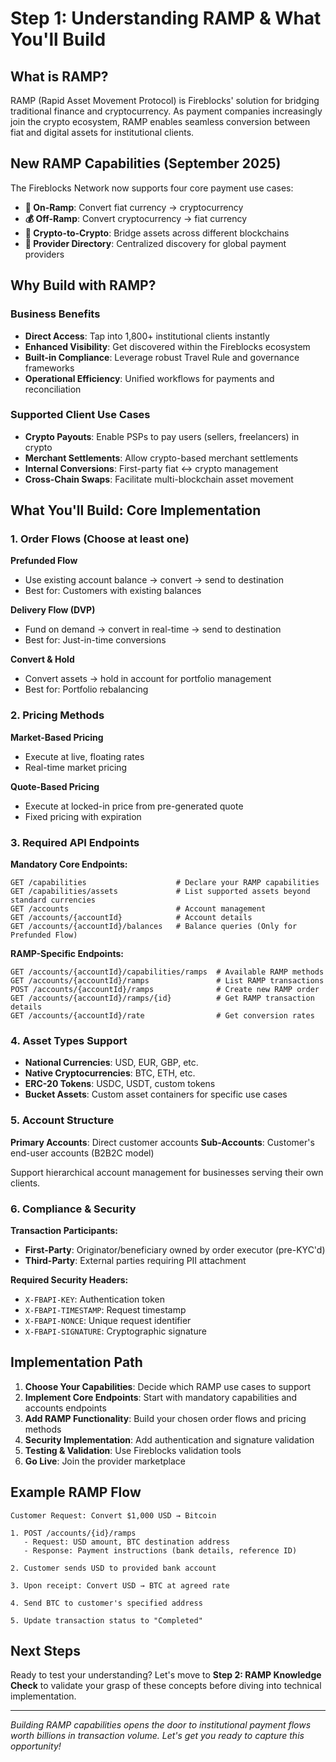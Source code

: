 # Step 1: Understanding RAMP & What You'll Build

## What is RAMP?

RAMP (Rapid Asset Movement Protocol) is Fireblocks' solution for bridging traditional finance and cryptocurrency. As payment companies increasingly join the crypto ecosystem, RAMP enables seamless conversion between fiat and digital assets for institutional clients.

## New RAMP Capabilities (September 2025)

The Fireblocks Network now supports four core payment use cases:

- **🔄 On-Ramp**: Convert fiat currency → cryptocurrency
- **💰 Off-Ramp**: Convert cryptocurrency → fiat currency  
- **🌉 Crypto-to-Crypto**: Bridge assets across different blockchains
- **📁 Provider Directory**: Centralized discovery for global payment providers

## Why Build with RAMP?

### Business Benefits
- **Direct Access**: Tap into 1,800+ institutional clients instantly
- **Enhanced Visibility**: Get discovered within the Fireblocks ecosystem
- **Built-in Compliance**: Leverage robust Travel Rule and governance frameworks
- **Operational Efficiency**: Unified workflows for payments and reconciliation

### Supported Client Use Cases
- **Crypto Payouts**: Enable PSPs to pay users (sellers, freelancers) in crypto
- **Merchant Settlements**: Allow crypto-based merchant settlements
- **Internal Conversions**: First-party fiat ↔ crypto management
- **Cross-Chain Swaps**: Facilitate multi-blockchain asset movement

## What You'll Build: Core Implementation

### 1. Order Flows (Choose at least one)

**Prefunded Flow**
- Use existing account balance → convert → send to destination
- Best for: Customers with existing balances

**Delivery Flow (DVP)**  
- Fund on demand → convert in real-time → send to destination
- Best for: Just-in-time conversions

**Convert & Hold**
- Convert assets → hold in account for portfolio management
- Best for: Portfolio rebalancing

### 2. Pricing Methods

**Market-Based Pricing**
- Execute at live, floating rates
- Real-time market pricing

**Quote-Based Pricing**  
- Execute at locked-in price from pre-generated quote
- Fixed pricing with expiration

### 3. Required API Endpoints

**Mandatory Core Endpoints:**
```
GET /capabilities                    # Declare your RAMP capabilities
GET /capabilities/assets             # List supported assets beyond standard currencies
GET /accounts                        # Account management
GET /accounts/{accountId}            # Account details
GET /accounts/{accountId}/balances   # Balance queries (Only for Prefunded Flow)
```

**RAMP-Specific Endpoints:**
```
GET /accounts/{accountId}/capabilities/ramps  # Available RAMP methods
GET /accounts/{accountId}/ramps               # List RAMP transactions
POST /accounts/{accountId}/ramps              # Create new RAMP order
GET /accounts/{accountId}/ramps/{id}          # Get RAMP transaction details
GET /accounts/{accountId}/rate                # Get conversion rates
```

### 4. Asset Types Support
- **National Currencies**: USD, EUR, GBP, etc.
- **Native Cryptocurrencies**: BTC, ETH, etc.
- **ERC-20 Tokens**: USDC, USDT, custom tokens
- **Bucket Assets**: Custom asset containers for specific use cases

### 5. Account Structure

**Primary Accounts**: Direct customer accounts
**Sub-Accounts**: Customer's end-user accounts (B2B2C model)

Support hierarchical account management for businesses serving their own clients.

### 6. Compliance & Security

**Transaction Participants:**
- **First-Party**: Originator/beneficiary owned by order executor (pre-KYC'd)
- **Third-Party**: External parties requiring PII attachment

**Required Security Headers:**
- `X-FBAPI-KEY`: Authentication token
- `X-FBAPI-TIMESTAMP`: Request timestamp  
- `X-FBAPI-NONCE`: Unique request identifier
- `X-FBAPI-SIGNATURE`: Cryptographic signature

## Implementation Path

1. **Choose Your Capabilities**: Decide which RAMP use cases to support
2. **Implement Core Endpoints**: Start with mandatory capabilities and accounts endpoints
3. **Add RAMP Functionality**: Build your chosen order flows and pricing methods
4. **Security Implementation**: Add authentication and signature validation
5. **Testing & Validation**: Use Fireblocks validation tools
6. **Go Live**: Join the provider marketplace

## Example RAMP Flow

```
Customer Request: Convert $1,000 USD → Bitcoin

1. POST /accounts/{id}/ramps
   - Request: USD amount, BTC destination address
   - Response: Payment instructions (bank details, reference ID)

2. Customer sends USD to provided bank account

3. Upon receipt: Convert USD → BTC at agreed rate

4. Send BTC to customer's specified address

5. Update transaction status to "Completed"
```

## Next Steps

Ready to test your understanding? Let's move to **Step 2: RAMP Knowledge Check** to validate your grasp of these concepts before diving into technical implementation.

---

*Building RAMP capabilities opens the door to institutional payment flows worth billions in transaction volume. Let's get you ready to capture this opportunity!*